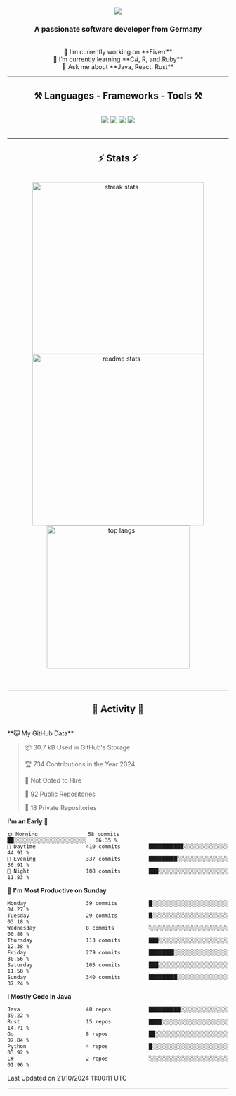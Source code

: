 <h1 align="center">
    <img src="https://readme-typing-svg.herokuapp.com/?font=Righteous&size=35&center=true&vCenter=true&width=500&height=70&duration=4000&lines=Hi+There!+👋;+I'm+Luan+S.!;" />
</h1>

<h3 align="center">A passionate software developer from Germany</h3>

<br/>

<div align="center">
    🔭 I’m currently working on **Fiverr**<br/>
    🌱 I’m currently learning **C#, R, and Ruby**<br/>
    💬 Ask me about **Java, React, Rust**<br/>
</div>

<hr/>

<h2 align="center">⚒️ Languages - Frameworks - Tools ⚒️</h2>
<br/>
<div align="center">
    <img src="https://skillicons.dev/icons?i=react,bootstrap,rust,html,css,github,figma,tailwind,git,r,php,postman" />
    <img src="https://skillicons.dev/icons?i=gradle,ruby,scala,go,postgres,redis,rabbitmq,gradle,java,nextjs,mysql,flask" />
    <img src="https://skillicons.dev/icons?i=angular,vite,vim,bun,c,discordjs,docker,flutter,sqlite,maven,nginx,npm" />
    <img src="https://skillicons.dev/icons?i=nodejs,python,javascript,typescript,kubernetes,firebase,mongodb,c" />
</div>
<br/>
<hr/>

<h2 align="center">⚡ Stats ⚡</h2>
<br/>
<div align="center">
  <img width="390" src="https://github-readme-streak-stats-salesp07.vercel.app/?user=luannndev&count_private=true&theme=react&border_radius=10" alt="streak stats"/>
  <img width="390" src="https://github-readme-stats-salesp07.vercel.app/api?username=luannndev&count_private=true&show_icons=true&theme=react&rank_icon=github&border_radius=10" alt="readme stats" />
  <br/>
  <img width="325" align="center" src="https://github-readme-stats-salesp07.vercel.app/api/top-langs/?username=luannndev&hide=HTML&langs_count=8&layout=compact&theme=react&border_radius=10&size_weight=0.5&count_weight=0.5&exclude_repo=github-readme-stats" alt="top langs" />
</div>
<br/><br/>

<hr/>

<h2 align="center">🐍 Activity 🐍</h2>
<br/>
<!--START_SECTION:waka-->
**🐱 My GitHub Data** 

> 📦 30.7 kB Used in GitHub's Storage 
 > 
> 🏆 734 Contributions in the Year 2024
 > 
> 🚫 Not Opted to Hire
 > 
> 📜 92 Public Repositories 
 > 
> 🔑 18 Private Repositories 
 > 
**I'm an Early 🐤** 

```text
🌞 Morning                58 commits          ██░░░░░░░░░░░░░░░░░░░░░░░   06.35 % 
🌆 Daytime                410 commits         ███████████░░░░░░░░░░░░░░   44.91 % 
🌃 Evening                337 commits         █████████░░░░░░░░░░░░░░░░   36.91 % 
🌙 Night                  108 commits         ███░░░░░░░░░░░░░░░░░░░░░░   11.83 % 
```
📅 **I'm Most Productive on Sunday** 

```text
Monday                   39 commits          █░░░░░░░░░░░░░░░░░░░░░░░░   04.27 % 
Tuesday                  29 commits          █░░░░░░░░░░░░░░░░░░░░░░░░   03.18 % 
Wednesday                8 commits           ░░░░░░░░░░░░░░░░░░░░░░░░░   00.88 % 
Thursday                 113 commits         ███░░░░░░░░░░░░░░░░░░░░░░   12.38 % 
Friday                   279 commits         ████████░░░░░░░░░░░░░░░░░   30.56 % 
Saturday                 105 commits         ███░░░░░░░░░░░░░░░░░░░░░░   11.50 % 
Sunday                   340 commits         █████████░░░░░░░░░░░░░░░░   37.24 % 
```


**I Mostly Code in Java** 

```text
Java                     40 repos            ██████████░░░░░░░░░░░░░░░   39.22 % 
Rust                     15 repos            ████░░░░░░░░░░░░░░░░░░░░░   14.71 % 
Go                       8 repos             ██░░░░░░░░░░░░░░░░░░░░░░░   07.84 % 
Python                   4 repos             █░░░░░░░░░░░░░░░░░░░░░░░░   03.92 % 
C#                       2 repos             ░░░░░░░░░░░░░░░░░░░░░░░░░   01.96 % 
```




 Last Updated on 21/10/2024 11:00:11 UTC
<!--END_SECTION:waka-->
<hr/>

<br/>
